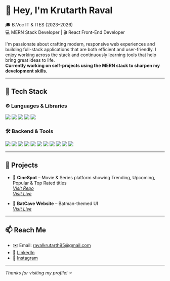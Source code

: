 # 👋 Hey, I'm Krutarth Raval

🎓 B.Voc IT & ITES (2023–2026)  
💻 MERN Stack Developer | 🎬 React Front-End Developer  

I'm passionate about crafting modern, responsive web experiences and building full-stack applications that are both efficient and user-friendly. I enjoy working across the stack and continuously learning tools that help bring great ideas to life.  
**Currently working on self-projects using the MERN stack to sharpen my development skills.**

---

## 🚀 Tech Stack

### ⚙️ Languages & Libraries  
<p>
  <img src="https://img.shields.io/badge/JavaScript-F7DF1E?logo=javascript&logoColor=000&style=for-the-badge" />
  <img src="https://img.shields.io/badge/HTML5-E34F26?logo=html5&logoColor=fff&style=for-the-badge" />
  <img src="https://img.shields.io/badge/CSS3-1572B6?logo=css3&logoColor=fff&style=for-the-badge" />
  <img src="https://img.shields.io/badge/React-61DAFB?logo=react&logoColor=000&style=for-the-badge" />
  <img src="https://img.shields.io/badge/Tailwind_CSS-38B2AC?logo=tailwind-css&logoColor=fff&style=for-the-badge" />
</p>

### 🛠️ Backend & Tools  
<p>
  <img src="https://img.shields.io/badge/Node.js-339933?logo=node.js&logoColor=fff&style=for-the-badge" />
  <img src="https://img.shields.io/badge/Express.js-000000?logo=express&logoColor=fff&style=for-the-badge" />
  <img src="https://img.shields.io/badge/MongoDB-47A248?logo=mongodb&logoColor=fff&style=for-the-badge" />
  <img src="https://img.shields.io/badge/REST%20API-000000?logo=fastapi&logoColor=white&style=for-the-badge" />
  <img src="https://img.shields.io/badge/Bun-000000?logo=bun&logoColor=white&style=for-the-badge" />
  <img src="https://img.shields.io/badge/NPM-CB3837?logo=npm&logoColor=fff&style=for-the-badge" />
  <img src="https://img.shields.io/badge/Postman-FF6C37?logo=postman&logoColor=fff&style=for-the-badge" />
  <img src="https://img.shields.io/badge/Git-F05032?logo=git&logoColor=fff&style=for-the-badge" />
  <img src="https://img.shields.io/badge/GitHub-181717?logo=github&logoColor=fff&style=for-the-badge" />
  <img src="https://img.shields.io/badge/VS_Code-007ACC?logo=visual-studio-code&logoColor=fff&style=for-the-badge" />
  <img src="https://img.shields.io/badge/Render-46E3B7?logo=render&logoColor=000&style=for-the-badge" />
</p>

---

## 🔭 Projects
- 🎥 **CineSpot** – Movie & Series platform showing Trending, Upcoming, Popular & Top Rated titles  
  _[Visit Repo](https://github.com/Krutarth-Raval/CineSpot)_  
  _[Visit Live](https://cinemaspot.netlify.app/)_

- 🦇 **BatCave Website** – Batman-themed UI  
  _[Visit Live](https://batmancave.netlify.app/)_

---

## 📫 Reach Me

- ✉️ Email: [ravalkrutarth95@gmail.com](mailto:ravalkrutarth95@gmail.com)  
- 💼 [LinkedIn](https://www.linkedin.com/in/raval-krutarth/)  
- 📸 [Instagram](https://www.instagram.com/raval_krutarth/)

---

_Thanks for visiting my profile! ⭐_

